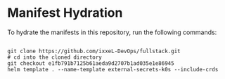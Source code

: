 
# Manifest Hydration

To hydrate the manifests in this repository, run the following commands:

```shell

git clone https://github.com/ixxeL-DevOps/fullstack.git
# cd into the cloned directory
git checkout e1fb791b7125b61aeda9d2707b1ad035e1e86945
helm template . --name-template external-secrets-k0s --include-crds
```